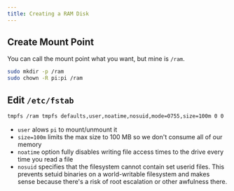 ```yaml
---
title: Creating a RAM Disk
---
```


## Create Mount Point

You can call the mount point what you want, but mine is `/ram`.

```bash
sudo mkdir -p /ram
sudo chown -R pi:pi /ram
```

## Edit `/etc/fstab`

```bash
tmpfs /ram tmpfs defaults,user,noatime,nosuid,mode=0755,size=100m 0 0
```

- `user` alows `pi` to mount/unmount it
- `size=100m` limits the max size to 100 MB so we don't consume all of our memory
- `noatime` option fully disables writing file access times to the drive every time you read a file
- `nosuid` specifies that the filesystem cannot contain set userid files. This prevents setuid binaries
  on a world-writable filesystem and makes sense because there's a risk of root escalation or other
  awfulness there.
